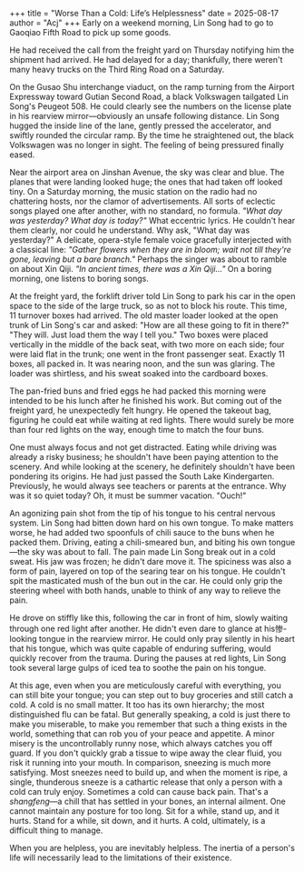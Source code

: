 +++
title = "Worse Than a Cold: Life’s Helplessness"
date = 2025-08-17
author = "Acj"
+++
Early on a weekend morning, Lin Song had to go to Gaoqiao Fifth Road to pick up some goods.

He had received the call from the freight yard on Thursday notifying him the shipment had arrived. He had delayed for a day; thankfully, there weren't many heavy trucks on the Third Ring Road on a Saturday.

On the Gusao Shu interchange viaduct, on the ramp turning from the Airport Expressway toward Gutian Second Road, a black Volkswagen tailgated Lin Song's Peugeot 508. He could clearly see the numbers on the license plate in his rearview mirror—obviously an unsafe following distance. Lin Song hugged the inside line of the lane, gently pressed the accelerator, and swiftly rounded the circular ramp. By the time he straightened out, the black Volkswagen was no longer in sight. The feeling of being pressured finally eased.

Near the airport area on Jinshan Avenue, the sky was clear and blue. The planes that were landing looked huge; the ones that had taken off looked tiny. On a Saturday morning, the music station on the radio had no chattering hosts, nor the clamor of advertisements. All sorts of eclectic songs played one after another, with no standard, no formula.
*"What day was yesterday? What day is today?"*
What eccentric lyrics. He couldn't hear them clearly, nor could he understand. Why ask, "What day was yesterday?"
A delicate, opera-style female voice gracefully interjected with a classical line:
*"Gather flowers when they are in bloom; wait not till they're gone, leaving but a bare branch."*
Perhaps the singer was about to ramble on about Xin Qiji.
*"In ancient times, there was a Xin Qiji..."*
On a boring morning, one listens to boring songs.

At the freight yard, the forklift driver told Lin Song to park his car in the open space to the side of the large truck, so as not to block his route.
This time, 11 turnover boxes had arrived. The old master loader looked at the open trunk of Lin Song's car and asked:
"How are all these going to fit in there?"
"They will. Just load them the way I tell you."
Two boxes were placed vertically in the middle of the back seat, with two more on each side; four were laid flat in the trunk; one went in the front passenger seat. Exactly 11 boxes, all packed in. It was nearing noon, and the sun was glaring. The loader was shirtless, and his sweat soaked into the cardboard boxes.

The pan-fried buns and fried eggs he had packed this morning were intended to be his lunch after he finished his work. But coming out of the freight yard, he unexpectedly felt hungry.
He opened the takeout bag, figuring he could eat while waiting at red lights. There would surely be more than four red lights on the way, enough time to match the four buns.

One must always focus and not get distracted. Eating while driving was already a risky business; he shouldn't have been paying attention to the scenery. And while looking at the scenery, he definitely shouldn't have been pondering its origins.
He had just passed the South Lake Kindergarten. Previously, he would always see teachers or parents at the entrance. Why was it so quiet today?
Oh, it must be summer vacation.
"Ouch!"

An agonizing pain shot from the tip of his tongue to his central nervous system. Lin Song had bitten down hard on his own tongue. To make matters worse, he had added two spoonfuls of chili sauce to the buns when he packed them.
Driving, eating a chili-smeared bun, and biting his own tongue—the sky was about to fall. The pain made Lin Song break out in a cold sweat. His jaw was frozen; he didn't dare move it. The spiciness was also a form of pain, layered on top of the searing tear on his tongue. He couldn't spit the masticated mush of the bun out in the car. He could only grip the steering wheel with both hands, unable to think of any way to relieve the pain.

He drove on stiffly like this, following the car in front of him, slowly waiting through one red light after another. He didn't even dare to glance at his惨-looking tongue in the rearview mirror. He could only pray silently in his heart that his tongue, which was quite capable of enduring suffering, would quickly recover from the trauma.
During the pauses at red lights, Lin Song took several large gulps of iced tea to soothe the pain on his tongue.

At this age, even when you are meticulously careful with everything, you can still bite your tongue; you can step out to buy groceries and still catch a cold.
A cold is no small matter. It too has its own hierarchy; the most distinguished flu can be fatal.
But generally speaking, a cold is just there to make you miserable, to make you remember that such a thing exists in the world, something that can rob you of your peace and appetite.
A minor misery is the uncontrollably runny nose, which always catches you off guard. If you don't quickly grab a tissue to wipe away the clear fluid, you risk it running into your mouth.
In comparison, sneezing is much more satisfying. Most sneezes need to build up, and when the moment is ripe, a single, thunderous sneeze is a cathartic release that only a person with a cold can truly enjoy.
Sometimes a cold can cause back pain. That's a *shangfeng*—a chill that has settled in your bones, an internal ailment. One cannot maintain any posture for too long. Sit for a while, stand up, and it hurts. Stand for a while, sit down, and it hurts. A cold, ultimately, is a difficult thing to manage.

When you are helpless, you are inevitably helpless. The inertia of a person's life will necessarily lead to the limitations of their existence.
